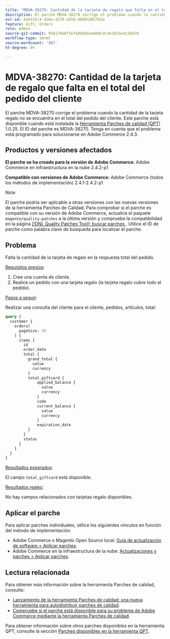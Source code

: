 ```yaml
---
title: "MDVA-38270: Cantidad de la tarjeta de regalo que falta en el total del pedido del cliente"
description: El parche MDVA-38270 corrige el problema cuando la cantidad de la tarjeta regalo no se encuentra en el total del pedido del cliente. Este parche está disponible cuando está instalada la [Quality Patches Tool (QPT)](https://devdocs.magento.com/guides/v2.4/comp-mgr/patching.html#mqp) 1.0.25. El ID del parche es MDVA-38270. Tenga en cuenta que el problema está programado para solucionarse en Adobe Commerce 2.4.3.
exl-id: 4ab315c4-d26e-4270-a556-66601d01fb2e
feature: Gift, Orders
role: Admin
source-git-commit: 958179e0f3efe08e65ea8b0c4c4e1015e3c5bb76
workflow-type: tm+mt
source-wordcount: '367'
ht-degree: 0%

---
```


# MDVA-38270: Cantidad de la tarjeta de regalo que falta en el total del pedido del cliente

El parche MDVA-38270 corrige el problema cuando la cantidad de la tarjeta regalo no se encuentra en el total del pedido del cliente. Este parche está disponible cuando está instalada la [Herramienta Parches de calidad (QPT)](https://devdocs.magento.com/guides/v2.4/comp-mgr/patching.html#mqp) 1.0.25. El ID del parche es MDVA-38270. Tenga en cuenta que el problema está programado para solucionarse en Adobe Commerce 2.4.3.

## Productos y versiones afectados

**El parche se ha creado para la versión de Adobe Commerce:**
Adobe Commerce en infraestructura en la nube 2.4.2-p1

**Compatible con versiones de Adobe Commerce:**
Adobe Commerce (todos los métodos de implementación) 2.4.1-2.4.2-p1

>[!NOTE]
>
>El parche podría ser aplicable a otras versiones con las nuevas versiones de la herramienta Parches de Calidad. Para comprobar si el parche es compatible con su versión de Adobe Commerce, actualice el paquete `magento/quality-patches` a la última versión y compruebe la compatibilidad en la página [[!DNL Quality Patches Tool]: buscar parches ](https://devdocs.magento.com/quality-patches/tool.html#patch-grid). Utilice el ID de parche como palabra clave de búsqueda para localizar el parche.

## Problema

Falta la cantidad de la tarjeta de regalo en la respuesta total del pedido.

<u>Requisitos previos</u>:

1. Cree una cuenta de cliente.
1. Realice un pedido con una tarjeta regalo (la tarjeta regalo cubre todo el pedido).

<u>Pasos a seguir</u>:

Realizar una consulta del cliente para el cliente, pedidos, artículos, total:

```GraphQL
query {
  customer {
    orders(
      pageSize: 20
    ) {
      items {
        id
        order_date
        total {
          grand_total {
            value
            currency
          }
          total_giftcard {
              applied_balance {
                value
                currency
              }
              code
              current_balance {
                value
                currency
              }
              expiration_date
          }
        }
        status
      }
    }
  }
}
```

<u>Resultados esperados</u>:

El campo `total_giftcard` está disponible.

<u>Resultados reales</u>:

No hay campos relacionados con tarjetas regalo disponibles.

## Aplicar el parche

Para aplicar parches individuales, utilice los siguientes vínculos en función del método de implementación:

* Adobe Commerce o Magento Open Source local: [Guía de actualización de software > Aplicar parches](https://devdocs.magento.com/guides/v2.4/comp-mgr/patching/mqp.html).
* Adobe Commerce en la infraestructura de la nube: [Actualizaciones y parches > Aplicar parches](https://devdocs.magento.com/cloud/project/project-patch.html).

## Lectura relacionada

Para obtener más información sobre la herramienta Parches de calidad, consulte:

* [Lanzamiento de la herramienta Parches de calidad: una nueva herramienta para autodistribuir parches de calidad](/help/announcements/adobe-commerce-announcements/magento-quality-patches-released-new-tool-to-self-serve-quality-patches.md).
* [Compruebe si el parche está disponible para su problema de Adobe Commerce mediante la herramienta Parches de calidad](/help/support-tools/patches-available-in-qpt-tool/check-patch-for-magento-issue-with-magento-quality-patches.md).

Para obtener información sobre otros parches disponibles en la herramienta QPT, consulte la sección [Parches disponibles en la herramienta QPT](https://support.magento.com/hc/en-us/sections/360010506631-Patches-available-in-QPT-tool-).
